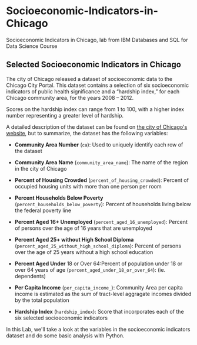 # Socioeconomic-Indicators-in-Chicago
Socioeconomic Indicators in Chicago, lab from IBM Databases and SQL for Data Science Course
## Selected Socioeconomic Indicators in Chicago

The city of Chicago released a dataset of socioeconomic data to the Chicago City Portal.
This dataset contains a selection of six socioeconomic indicators of public health significance and a “hardship index,” for each Chicago community area, for the years 2008 – 2012.

Scores on the hardship index can range from 1 to 100, with a higher index number representing a greater level of hardship.

A detailed description of the dataset can be found on [the city of Chicago's website](
https://data.cityofchicago.org/Health-Human-Services/Census-Data-Selected-socioeconomic-indicators-in-C/kn9c-c2s2), but to summarize, the dataset has the following variables:

* **Community Area Number** (`ca`): Used to uniquely identify each row of the dataset

* **Community Area Name** (`community_area_name`): The name of the region in the city of Chicago 

* **Percent of Housing Crowded** (`percent_of_housing_crowded`): Percent of occupied housing units with more than one person per room

* **Percent Households Below Poverty** (`percent_households_below_poverty`): Percent of households living below the federal poverty line

* **Percent Aged 16+ Unemployed** (`percent_aged_16_unemployed`): Percent of persons over the age of 16 years that are unemployed

* **Percent Aged 25+ without High School Diploma** (`percent_aged_25_without_high_school_diploma`): Percent of persons over the age of 25 years without a high school education

* **Percent Aged Under** 18 or Over 64:Percent of population under 18 or over 64 years of age (`percent_aged_under_18_or_over_64`): (ie. dependents)

* **Per Capita Income** (`per_capita_income_`): Community Area per capita income is estimated as the sum of tract-level aggragate incomes divided by the total population

* **Hardship Index** (`hardship_index`): Score that incorporates each of the six selected socioeconomic indicators

In this Lab, we'll take a look at the variables in the socioeconomic indicators dataset and do some basic analysis with Python.
